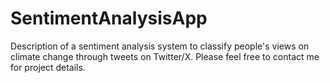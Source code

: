 # SentimentAnalysisApp
Description of a sentiment analysis system to classify people's views on climate change through tweets on Twitter/X. Please feel free to contact me for project details.

